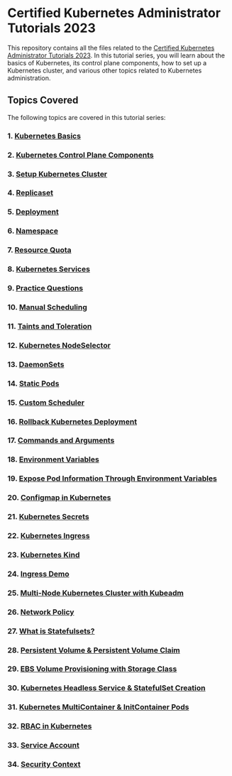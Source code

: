 # Certified Kubernetes Administrator Tutorials 2023
This repository contains all the files related to the [Certified Kubernetes Administrator Tutorials 2023](https://www.youtube.com/playlist?list=PLY63ZQr2Y5BHkJJhwPjJuJ41CIyv3m7Ru). In this tutorial series, you will learn about the basics of Kubernetes, its control plane components, how to set up a Kubernetes cluster, and various other topics related to Kubernetes administration.

## Topics Covered
The following topics are covered in this tutorial series:

### 1. [Kubernetes Basics](https://www.youtube.com/watch?v=cxCmUBMpuIk&list=PLY63ZQr2Y5BHkJJhwPjJuJ41CIyv3m7Ru&index=2)
### 2. [Kubernetes Control Plane Components](https://www.youtube.com/watch?v=82-VnLD5ChE&list=PLY63ZQr2Y5BHkJJhwPjJuJ41CIyv3m7Ru&index=3)
### 3. [Setup Kubernetes Cluster](https://www.youtube.com/watch?v=1ljs7rUGsJM&list=PLY63ZQr2Y5BHkJJhwPjJuJ41CIyv3m7Ru&index=4)
### 4. [Replicaset](https://www.youtube.com/watch?v=ODJwFsdK2oU&list=PLY63ZQr2Y5BHkJJhwPjJuJ41CIyv3m7Ru&index=5)
### 5. [Deployment](https://www.youtube.com/watch?v=-uO400iEuKo&list=PLY63ZQr2Y5BHkJJhwPjJuJ41CIyv3m7Ru&index=6)
### 6. [Namespace](https://www.youtube.com/watch?v=dBjWCOwcTvM&list=PLY63ZQr2Y5BHkJJhwPjJuJ41CIyv3m7Ru&index=7)
### 7. [Resource Quota](https://www.youtube.com/watch?v=nia8nreVmBg&list=PLY63ZQr2Y5BHkJJhwPjJuJ41CIyv3m7Ru&index=8)
### 8. [Kubernetes Services](https://www.youtube.com/watch?v=alop-QKX_ZU&list=PLY63ZQr2Y5BHkJJhwPjJuJ41CIyv3m7Ru&index=9)
### 9. [Practice Questions](https://www.youtube.com/watch?v=YZ-jXnNw0sk&list=PLY63ZQr2Y5BHkJJhwPjJuJ41CIyv3m7Ru&index=10)
### 10. [Manual Scheduling](https://www.youtube.com/watch?v=ARHfMpiBv-4&list=PLY63ZQr2Y5BHkJJhwPjJuJ41CIyv3m7Ru&index=11)
### 11. [Taints and Toleration](https://www.youtube.com/watch?v=y4UarwGKZQQ&list=PLY63ZQr2Y5BHkJJhwPjJuJ41CIyv3m7Ru&index=12)
### 12. [Kubernetes NodeSelector](https://www.youtube.com/watch?v=Fz9uP8zXDYM&list=PLY63ZQr2Y5BHkJJhwPjJuJ41CIyv3m7Ru&index=13)
### 13. [DaemonSets](https://www.youtube.com/watch?v=6I4WgCvlXy8&list=PLY63ZQr2Y5BHkJJhwPjJuJ41CIyv3m7Ru&index=14)
### 14. [Static Pods](https://www.youtube.com/watch?v=IeArwtDXe1w&list=PLY63ZQr2Y5BHkJJhwPjJuJ41CIyv3m7Ru&index=15)
### 15. [Custom Scheduler](https://www.youtube.com/watch?v=NiB7sjXmiZc&list=PLY63ZQr2Y5BHkJJhwPjJuJ41CIyv3m7Ru&index=16)
### 16. [Rollback Kubernetes Deployment](https://youtu.be/JDoRXJNr4es)
### 17. [Commands and Arguments](https://youtu.be/YNFxQXXTBeA)
### 18. [Environment Variables](https://youtu.be/e4ouEDd3Wrk)
### 19. [Expose Pod Information Through Environment Variables](https://youtu.be/fYjYzyZeaXM)
### 20. [Configmap in Kubernetes](https://youtu.be/EKDmz49BhX8)
### 21. [Kubernetes Secrets](https://youtu.be/zi_8gccSsig)
### 22. [Kubernetes Ingress](https://youtu.be/-2VKSYffdYM)
### 23. [Kubernetes Kind](https://youtu.be/DfmxNzbGPzY)
### 24. [Ingress Demo](https://youtu.be/pcADx8JFUIA)
### 25. [Multi-Node Kubernetes Cluster with Kubeadm](https://youtu.be/6_i1hXXviHw)
### 26. [Network Policy](https://youtu.be/-PipuYclU6Q)
### 27. [What is Statefulsets?](https://youtu.be/DtXVK-z7URY)
### 28. [Persistent Volume & Persistent Volume Claim](https://youtu.be/6GkEFqdjdRM)
### 29. [EBS Volume Provisioning with Storage Class](https://youtu.be/NO_RYhw5v8E)
### 30. [Kubernetes Headless Service & StatefulSet Creation](https://youtu.be/qGCtpGhmn80)
### 31. [Kubernetes MultiContainer & InitContainer Pods](https://youtu.be/9NTr6EFmxkI)
### 32. [RBAC in Kubernetes](https://youtu.be/MGCF6slXG0w)
### 33. [Service Account](https://youtu.be/406g4nozS_o)
### 34. [Security Context](https://youtu.be/4a_9zflKxqs)
